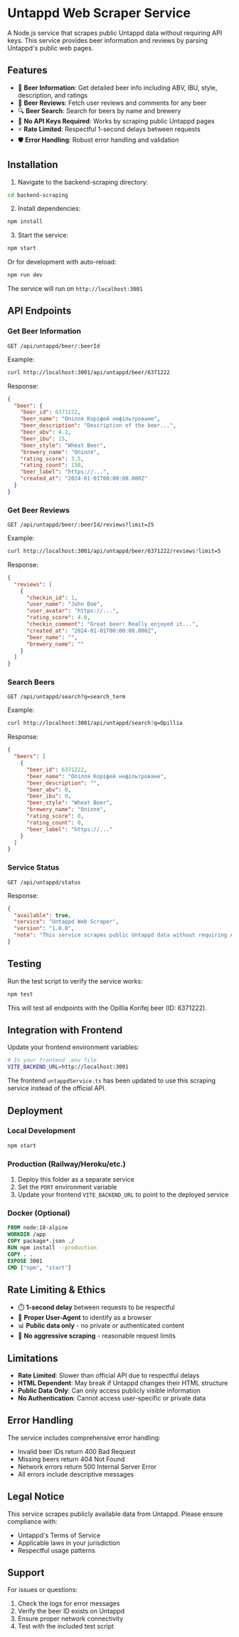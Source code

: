 # Untappd Web Scraper Service

A Node.js service that scrapes public Untappd data without requiring API keys. This service provides beer information and reviews by parsing Untappd's public web pages.

## Features

- 🍺 **Beer Information**: Get detailed beer info including ABV, IBU, style, description, and ratings
- 📝 **Beer Reviews**: Fetch user reviews and comments for any beer
- 🔍 **Beer Search**: Search for beers by name and brewery
- 🚫 **No API Keys Required**: Works by scraping public Untappd pages
- ⚡ **Rate Limited**: Respectful 1-second delays between requests
- 🛡️ **Error Handling**: Robust error handling and validation

## Installation

1. Navigate to the backend-scraping directory:
```bash
cd backend-scraping
```

2. Install dependencies:
```bash
npm install
```

3. Start the service:
```bash
npm start
```

Or for development with auto-reload:
```bash
npm run dev
```

The service will run on `http://localhost:3001`

## API Endpoints

### Get Beer Information
```
GET /api/untappd/beer/:beerId
```

Example:
```bash
curl http://localhost:3001/api/untappd/beer/6371222
```

Response:
```json
{
  "beer": {
    "beer_id": 6371222,
    "beer_name": "Опілля Коріфей нефільтроване",
    "beer_description": "Description of the beer...",
    "beer_abv": 4.2,
    "beer_ibu": 15,
    "beer_style": "Wheat Beer",
    "brewery_name": "Опілля",
    "rating_score": 3.5,
    "rating_count": 150,
    "beer_label": "https://...",
    "created_at": "2024-01-01T00:00:00.000Z"
  }
}
```

### Get Beer Reviews
```
GET /api/untappd/beer/:beerId/reviews?limit=25
```

Example:
```bash
curl http://localhost:3001/api/untappd/beer/6371222/reviews?limit=5
```

Response:
```json
{
  "reviews": [
    {
      "checkin_id": 1,
      "user_name": "John Doe",
      "user_avatar": "https://...",
      "rating_score": 4.0,
      "checkin_comment": "Great beer! Really enjoyed it...",
      "created_at": "2024-01-01T00:00:00.000Z",
      "beer_name": "",
      "brewery_name": ""
    }
  ]
}
```

### Search Beers
```
GET /api/untappd/search?q=search_term
```

Example:
```bash
curl http://localhost:3001/api/untappd/search?q=Opillia
```

Response:
```json
{
  "beers": [
    {
      "beer_id": 6371222,
      "beer_name": "Опілля Коріфей нефільтроване",
      "beer_description": "",
      "beer_abv": 0,
      "beer_ibu": 0,
      "beer_style": "Wheat Beer",
      "brewery_name": "Опілля",
      "rating_score": 0,
      "rating_count": 0,
      "beer_label": "https://..."
    }
  ]
}
```

### Service Status
```
GET /api/untappd/status
```

Response:
```json
{
  "available": true,
  "service": "Untappd Web Scraper",
  "version": "1.0.0",
  "note": "This service scrapes public Untappd data without requiring API keys"
}
```

## Testing

Run the test script to verify the service works:

```bash
npm test
```

This will test all endpoints with the Opillia Korifej beer (ID: 6371222).

## Integration with Frontend

Update your frontend environment variables:

```bash
# In your frontend .env file
VITE_BACKEND_URL=http://localhost:3001
```

The frontend `untappdService.ts` has been updated to use this scraping service instead of the official API.

## Deployment

### Local Development
```bash
npm start
```

### Production (Railway/Heroku/etc.)
1. Deploy this folder as a separate service
2. Set the `PORT` environment variable
3. Update your frontend `VITE_BACKEND_URL` to point to the deployed service

### Docker (Optional)
```dockerfile
FROM node:18-alpine
WORKDIR /app
COPY package*.json ./
RUN npm install --production
COPY . .
EXPOSE 3001
CMD ["npm", "start"]
```

## Rate Limiting & Ethics

- ⏱️ **1-second delay** between requests to be respectful
- 🤖 **Proper User-Agent** to identify as a browser
- 📊 **Public data only** - no private or authenticated content
- 🚫 **No aggressive scraping** - reasonable request limits

## Limitations

- **Rate Limited**: Slower than official API due to respectful delays
- **HTML Dependent**: May break if Untappd changes their HTML structure
- **Public Data Only**: Can only access publicly visible information
- **No Authentication**: Cannot access user-specific or private data

## Error Handling

The service includes comprehensive error handling:
- Invalid beer IDs return 400 Bad Request
- Missing beers return 404 Not Found
- Network errors return 500 Internal Server Error
- All errors include descriptive messages

## Legal Notice

This service scrapes publicly available data from Untappd. Please ensure compliance with:
- Untappd's Terms of Service
- Applicable laws in your jurisdiction
- Respectful usage patterns

## Support

For issues or questions:
1. Check the logs for error messages
2. Verify the beer ID exists on Untappd
3. Ensure proper network connectivity
4. Test with the included test script
